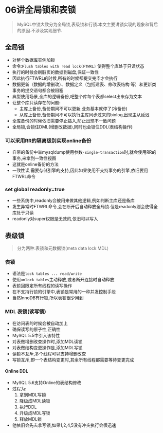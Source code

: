 # 06讲全局锁和表锁
> MySQL中锁大致分为全局锁,表级锁和行锁.本文主要讲锁实现的现象和背后的原因.不涉及实现细节.

## 全局锁
- 对整个数据库实例加锁
- 命令:`Flush tables with read lock(FTWRL)` 使得整个库处于只读状态
- 执行的时候会刷脏页的数据到磁盘,保证一致性
- 因此执行FTWRL的时候,所有的时候都提交完毕才会执行
- 数据更新（数据的增删改）、数据定义（包括建表、修改表结构 等）和更新类事务的提交语句都会被阻塞
- 典型使用场景,全库的逻辑备份,吧整个库每个表都select出来存为文本
- 让整个库只读存在的问题:
	- 主库上备份,备份期间不可以更新,业务基本就停了(冷备份)
	- 从库上备份,备份期间不可以执行主库同步过来的binlog,出现主从延迟
- 全库备份的时候依旧需要停止插入,防止出现不一致问题
- 全局锁,会锁住DML(增删改数据),同时也会锁住DDL(表结构操作)

### 可以采用RR的隔离级别实现online备份
- 自带的备份中举mysqldump使用参数`-single-transaction`时,就会使用RR的事务,来拿到一致性视图
- 这就是online备份的方法
- 一致性读,需要存储引擎的支持,因此如果使用不支持事务的引擎,依旧要用FTWRL命令

### set global readonly=true
- 一些系统中,readonly会被用来做其他逻辑,例如判断主库还是备库
- 发生异常时FTWRL命令,会在断开后自动释放全局锁.但是readonly则会使得全库处于只读
- readonly对super权限是无效的,依旧可以写入

## 表级锁
> 分为两种:表锁和元数据锁(meta data lock MDL)

### 表锁
- 语法是`lock tables ... read/write`
- 使用`unlock tables`主动释放,或者断开连接时自动释放
- 表锁回限定所有线程的读写操作
- 在不支持行锁的引擎中,表锁是常用的一种并发控制手段
- 当然InnoDB有行锁,所以表锁很少用到

### MDL 表锁(读写锁)
- 在访问表的时候会被自动加上
- 确保读写的原子性,正确性
- MySQL 5.5中引入该特性
- 对表做增删改查操作时,添加MDL读锁
- 对表做结构变更操作是,添加MDL写锁
- 读锁不互斥,多个线程可以支持增删改查
- 写锁互斥,即一个表结构变更时,其余所有线程都需要等待变更完成

#### Online DDL
- MySQL 5.6支持Online的表结构修改
- 过程为:
	1.  拿到MDL写锁
	2.  降级成MDL读锁
	3.  执行DDL
	4.  升级成MDL写锁
	5.  释放MDL锁
- 他依旧会先去拿写锁,如果1,2,4,5没有冲突执行会很迅速